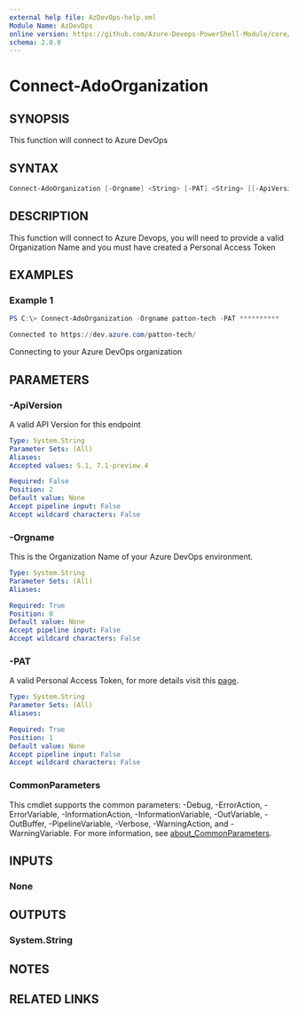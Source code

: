 ```yaml
---
external help file: AzDevOps-help.xml
Module Name: AzDevOps
online version: https://github.com/Azure-Devops-PowerShell-Module/core/blob/master/docs/Connect-AdoOrganization.md#connect-adoorganization
schema: 2.0.0
---
```


# Connect-AdoOrganization

## SYNOPSIS

This function will connect to Azure DevOps

## SYNTAX

```powershell
Connect-AdoOrganization [-Orgname] <String> [-PAT] <String> [[-ApiVersion] <String>] [<CommonParameters>]
```

## DESCRIPTION

This function will connect to Azure Devops, you will need to provide a valid Organization Name
and you must have created a Personal Access Token

## EXAMPLES

### Example 1

```powershell
PS C:\> Connect-AdoOrganization -Orgname patton-tech -PAT **********

Connected to https://dev.azure.com/patton-tech/
```

Connecting to your Azure DevOps organization

## PARAMETERS

### -ApiVersion

A valid API Version for this endpoint

```yaml
Type: System.String
Parameter Sets: (All)
Aliases:
Accepted values: 5.1, 7.1-preview.4

Required: False
Position: 2
Default value: None
Accept pipeline input: False
Accept wildcard characters: False
```

### -Orgname

This is the Organization Name of your Azure DevOps environment.

```yaml
Type: System.String
Parameter Sets: (All)
Aliases:

Required: True
Position: 0
Default value: None
Accept pipeline input: False
Accept wildcard characters: False
```

### -PAT

A valid Personal Access Token, for more details visit this [page](https://docs.microsoft.com/en-us/azure/devops/organizations/accounts/use-personal-access-tokens-to-authenticate?view=azure-devops&tabs=preview-page).

```yaml
Type: System.String
Parameter Sets: (All)
Aliases:

Required: True
Position: 1
Default value: None
Accept pipeline input: False
Accept wildcard characters: False
```

### CommonParameters

This cmdlet supports the common parameters: -Debug, -ErrorAction, -ErrorVariable, -InformationAction, -InformationVariable, -OutVariable, -OutBuffer, -PipelineVariable, -Verbose, -WarningAction, and -WarningVariable. For more information, see [about_CommonParameters](http://go.microsoft.com/fwlink/?LinkID=113216).

## INPUTS

### None

## OUTPUTS

### System.String

## NOTES

## RELATED LINKS
